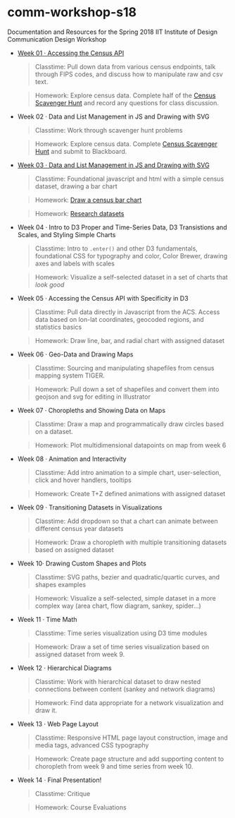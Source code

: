 # comm-workshop-s18
Documentation and Resources for the Spring 2018 IIT Institute of Design Communication Design Workshop

- [Week 01 · Accessing the Census API](week01/readme.md) 	
	> Classtime: Pull down data from various census endpoints, talk through FIPS codes, and discuss how to manipulate raw and csv text.
	
	> Homework: Explore census data. Complete half of the [Census Scavenger Hunt](week01/scavhunt.md) and record any questions for class discussion.

- Week 02 · Data and List Management in JS and Drawing with SVG
	> Classtime: Work through scavenger hunt problems

	> Homework: Explore census data. Complete [Census Scavenger Hunt](week01/scavhunt.md) and submit to Blackboard.

- [Week 03 · Data and List Management in JS and Drawing with SVG](week03/readme.md)
	> Classtime: Foundational javascript and html with a simple census dataset, drawing a bar chart
	
	> Homework: [Draw a census bar chart](week03/homework.md) 
	
	> Homework: [Research datasets](week03/dataset.md)

- Week 04 · Intro to D3 Proper and Time-Series Data, D3 Transistions and Scales, and Styling Simple Charts
	> Classtime: Intro to `.enter()` and other D3 fundamentals, foundational CSS for typography and color, Color Brewer, drawing axes and labels with scales
	
	> Homework: Visualize a self-selected dataset in a set of charts that *look good*

- Week 05 · Accessing the Census API with Specificity in D3
	> Classtime: Pull data directly in Javascript from the ACS. Access data based on lon-lat coordinates, geocoded regions, and statistics basics
	
	> Homework: Draw line, bar, and radial chart with assigned dataset

- Week 06 · Geo-Data and Drawing Maps
	> Classtime: Sourcing and manipulating shapefiles from census mapping system TIGER. 
	
	> Homework: Pull down a set of shapefiles and convert them into geojson and svg for editing in Illustrator

- Week 07 · Choropleths and Showing Data on Maps
	> Classtime: Draw a map and programmatically draw circles based on a dataset.  
	
	> Homework: Plot multidimensional datapoints on map from week 6

- Week 08 · Animation and Interactivity
	> Classtime: Add intro animation to a simple chart, user-selection, click and hover handlers, tooltips
	
	> Homework: Create T+Z defined animations with assigned dataset 

- Week 09 · Transitioning Datasets in Visualizations
	> Classtime: Add dropdown so that a chart can animate between different census year datasets
	
	> Homework: Draw a choropleth with multiple transitioning datasets based on assigned dataset 

- Week 10· Drawing Custom Shapes and Plots
	> Classtime: SVG paths, bezier and quadratic/quartic curves, and shapes examples
	
	> Homework: Visualize a self-selected, simple dataset in a more complex way (area chart, flow diagram, sankey, spider...)
	
- Week 11 · Time Math
	> Classtime: Time series visualization using D3 time modules
	
	> Homework: Draw a set of time series visualization based on assigned dataset from week 9.

- Week 12 · Hierarchical Diagrams
	> Classtime: Work with hierarchical dataset to draw nested connections between content (sankey and network diagrams)
	
	> Homework: Find data appropriate for a network visualization and draw it.

- Week 13 · Web Page Layout
	> Classtime: Responsive HTML page layout construction, image and media tags, advanced CSS typography
	
	> Homework: Create page structure and add supporting content to choropleth from week 9 and time series from week 10.
	
- Week 14 · Final Presentation!
	> Classtime: Critique
	
	> Homework: Course Evaluations
